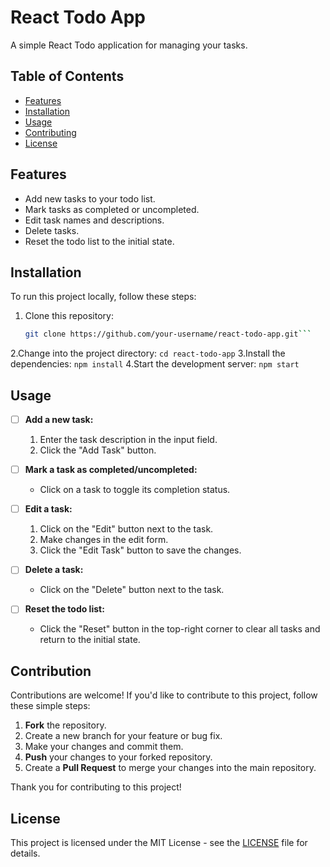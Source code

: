 # React Todo App

A simple React Todo application for managing your tasks.

## Table of Contents

- [Features](#features)
- [Installation](#installation)
- [Usage](#usage)
- [Contributing](#contributing)
- [License](#license)

## Features

- Add new tasks to your todo list.
- Mark tasks as completed or uncompleted.
- Edit task names and descriptions.
- Delete tasks.
- Reset the todo list to the initial state.



## Installation

To run this project locally, follow these steps:

1. Clone this repository:

   ```bash
   git clone https://github.com/your-username/react-todo-app.git```
2.Change into the project directory:
    ```cd react-todo-app```
3.Install the dependencies:
    ```npm install```
4.Start the development server:
   ```npm start```



## Usage

- [ ] **Add a new task:**
   1. Enter the task description in the input field.
   2. Click the "Add Task" button.

- [ ] **Mark a task as completed/uncompleted:**
   - Click on a task to toggle its completion status.

- [ ] **Edit a task:**
   1. Click on the "Edit" button next to the task.
   2. Make changes in the edit form.
   3. Click the "Edit Task" button to save the changes.

- [ ] **Delete a task:**
   - Click on the "Delete" button next to the task.

- [ ] **Reset the todo list:**
   - Click the "Reset" button in the top-right corner to clear all tasks and return to the initial state.

## Contribution

Contributions are welcome! If you'd like to contribute to this project, follow these simple steps:

1. **Fork** the repository.
2. Create a new branch for your feature or bug fix.
3. Make your changes and commit them.
4. **Push** your changes to your forked repository.
5. Create a **Pull Request** to merge your changes into the main repository.

Thank you for contributing to this project!


## License

This project is licensed under the MIT License - see the [LICENSE](LICENSE) file for details.
